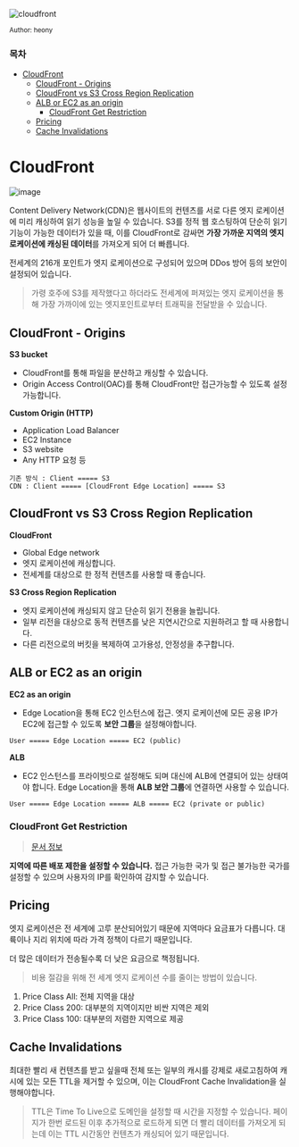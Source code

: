 ![cloudfront](https://github.com/oueya1479/aws-101/assets/147911523/208a7fec-775a-4b60-a665-c4729935addd)

<small>Author: heony</small>

### 목차

- [CloudFront](#cloudfront)
  - [CloudFront - Origins](#cloudfront---origins)
  - [CloudFront vs S3 Cross Region Replication](#cloudfront-vs-s3-cross-region-replication)
  - [ALB or EC2 as an origin](#alb-or-ec2-as-an-origin)
    - [CloudFront Get Restriction](#cloudfront-get-restriction)
  - [Pricing](#pricing)
  - [Cache Invalidations](#cache-invalidations)

# CloudFront

![image](https://d1.awsstatic.com/products/cloudfront/product-page-diagram_CloudFront_HIW.475cd71e52ebbb9acbe55fd1b242c75ebb619a2e.png)

Content Delivery Network(CDN)은 웹사이트의 컨텐츠를 서로 다른 엣지 로케이션에 미리 캐싱하여 읽기 성능을 높일 수 있습니다. S3를 정적 웹 호스팅하여 단순히 읽기 기능이 가능한 데이터가 있을 때, 이를 CloudFront로 감싸면 **가장 가까운 지역의 엣지 로케이션에 캐싱된 데이터**를 가져오게 되어 더 빠릅니다.

전세계의 216개 포인트가 엣지 로케이션으로 구성되어 있으며 DDos 방어 등의 보안이 설정되어 있습니다.

> 가령 호주에 S3를 제작했다고 하더라도 전세계에 퍼져있는 엣지 로케이션을 통해 가장 가까이에 있는 엣지포인트로부터 트래픽을 전달받을 수 있습니다.

## CloudFront - Origins

**S3 bucket**
  - CloudFront를 통해 파일을 분산하고 캐싱할 수 있습니다.
  - Origin Access Control(OAC)를 통해 CloudFront만 접근가능할 수 있도록 설정 가능합니다.

**Custom Origin (HTTP)**
  - Application Load Balancer
  - EC2 Instance
  - S3 website
  - Any HTTP 요청 등

```
기존 방식 : Client ===== S3
CDN : Client ===== [CloudFront Edge Location] ===== S3
```

## CloudFront vs S3 Cross Region Replication

**CloudFront**
- Global Edge network
- 엣지 로케이션에 캐싱합니다.
- 전세계를 대상으로 한 정적 컨텐츠를 사용할 때 좋습니다.

**S3 Cross Region Replication**
- 엣지 로케이션에 캐싱되지 않고 단순히 읽기 전용을 늘립니다.
- 일부 리전을 대상으로 동적 컨텐츠를 낮은 지연시간으로 지원하려고 할 때 사용합니다.
- 다른 리전으로의 버킷을 복제하여 고가용성, 안정성을 추구합니다.

## ALB or EC2 as an origin

**EC2 as an origin**

- Edge Location을 통해 EC2 인스턴스에 접근. 엣지 로케이션에 모든 공용 IP가 EC2에 접근할 수 있도록 **보안 그룹**을 설정해야합니다.

```
User ===== Edge Location ===== EC2 (public)
```

**ALB**

- EC2 인스턴스를 프라이빗으로 설정해도 되며 대신에 ALB에 연결되어 있는 상태여야 합니다. Edge Location을 통해 **ALB 보안 그룹**에 연결하면 사용할 수 있습니다.

```
User ===== Edge Location ===== ALB ===== EC2 (private or public)
```

### CloudFront Get Restriction

> [문서 정보](https://docs.aws.amazon.com/ko_kr/AmazonCloudFront/latest/DeveloperGuide/georestrictions.html)

**지역에 따른 배포 제한을 설정할 수 있습니다.** 접근 가능한 국가 및 접근 불가능한 국가를 설정할 수 있으며 사용자의 IP를 확인하여 감지할 수 있습니다.

## Pricing

엣지 로케이션은 전 세계에 고루 분산되어있기 때문에 지역마다 요금표가 다릅니다. 대륙이나 지리 위치에 따라 가격 정책이 다르기 때문입니다.

더 많은 데이터가 전송될수록 더 낮은 요금으로 책정됩니다.

> 비용 절감을 위해 전 세계 엣지 로케이션 수를 줄이는 방법이 있습니다.

1. Price Class All: 전체 지역을 대상
2. Price Class 200: 대부분의 지역이지만 비싼 지역은 제외
3. Price Class 100: 대부분의 저렴한 지역으로 제공

## Cache Invalidations

최대한 빨리 새 컨텐츠를 받고 싶을때 전체 또는 일부의 캐시를 강제로 새로고침하여 캐시에 있는 모든 TTL을 제거할 수 있으며, 이는 CloudFront Cache Invalidation을 실행해야합니다.

> TTL은 Time To Live으로 도메인을 설정할 때 시간을 지정할 수 있습니다. 페이지가 한번 로드된 이후 추가적으로 로드하게 되면 더 빨리 데이터를 가져오게 되는데 이는 TTL 시간동안 컨텐츠가 캐싱되어 있기 때문입니다.
